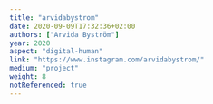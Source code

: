 ```yaml
---
title: "arvidabystrom"
date: 2020-09-09T17:32:36+02:00
authors: ["Arvida Byström"]
year: 2020
aspect: "digital-human"
link: "https://www.instagram.com/arvidabystrom/"
medium: "project"
weight: 8
notReferenced: true
---
```

